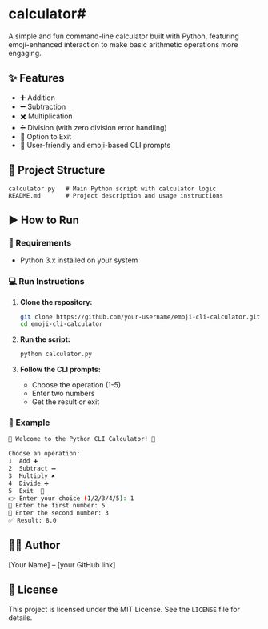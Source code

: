 # calculator# 

A simple and fun command-line calculator built with Python, featuring emoji-enhanced interaction to make basic arithmetic operations more engaging.

## ✨ Features

- ➕ Addition  
- ➖ Subtraction  
- ✖️ Multiplication  
- ➗ Division (with zero division error handling)  
- 🚪 Option to Exit  
- 🧠 User-friendly and emoji-based CLI prompts

## 📁 Project Structure

```
calculator.py   # Main Python script with calculator logic
README.md       # Project description and usage instructions
```

## ▶️ How to Run

### 📌 Requirements
- Python 3.x installed on your system

### 💻 Run Instructions

1. **Clone the repository:**
   ```bash
   git clone https://github.com/your-username/emoji-cli-calculator.git
   cd emoji-cli-calculator
   ```

2. **Run the script:**
   ```bash
   python calculator.py
   ```

3. **Follow the CLI prompts:**
   - Choose the operation (1-5)
   - Enter two numbers
   - Get the result or exit

### 🧪 Example

```bash
🎉 Welcome to the Python CLI Calculator! 🧮

Choose an operation:
1  Add ➕
2  Subtract ➖
3  Multiply ✖
4  Divide ➗
5  Exit  🚪
👉 Enter your choice (1/2/3/4/5): 1
🔢 Enter the first number: 5
🔢 Enter the second number: 3
✅ Result: 8.0
```

## 👨‍💻 Author

[Your Name] – [your GitHub link]

## 📝 License

This project is licensed under the MIT License. See the `LICENSE` file for details.
